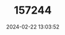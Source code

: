 ---
title: "157244"
category: "Eryx jaculus"
draft: false
date: 2024-02-22 13:03:52
languages:
  English: ["Sand Boa", "Javelin Sand Boa"]
  Georgian: ["Dasavletys Makhrchobela"]
  French: ["Eryx Javelot"]
  Azerbaijani: ["Kychik Jatagan"]
  Turkish: ["Mahmuzlu Yılan"]
  Greek, Modern (1453-): ["Microvoas"]
  German: ["Sandschlahnge Sandboa"]
  Russian: ["Западный удавчик"]
  Macedonian: ["Степски удав"]
---